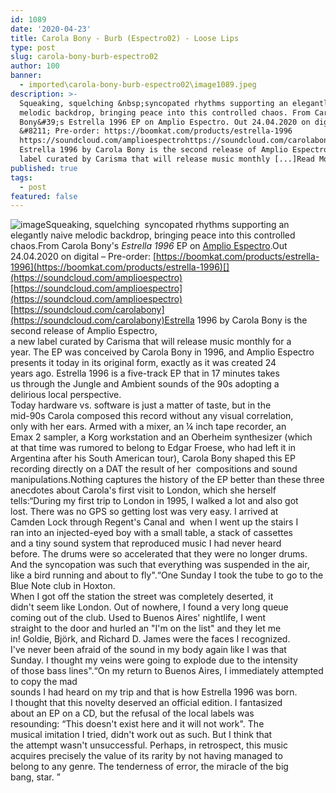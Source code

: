 ```yaml
---
id: 1089
date: '2020-04-23'
title: Carola Bony - Burb (Espectro02) - Loose Lips
type: post
slug: carola-bony-burb-espectro02
author: 100
banner:
  - imported\carola-bony-burb-espectro02\image1089.jpeg
description: >-
  Squeaking, squelching &nbsp;syncopated rhythms supporting an elegantly naive
  melodic backdrop, bringing peace into this controlled chaos. From Carola
  Bony&#39;s Estrella 1996 EP on Amplio Espectro. Out 24.04.2020 on digital
  &#8211; Pre-order: https://boomkat.com/products/estrella-1996
  https://soundcloud.com/amplioespectrohttps://soundcloud.com/carolabony
  Estrella 1996 by Carola Bony is the second release of Amplio Espectro,a new
  label curated by Carisma that will release music monthly [...]Read More...
published: true
tags:
  - post
featured: false
---
```

![image](../imported\carola-bony-burb-espectro02\image1089.jpeg)Squeaking, squelching  syncopated rhythms supporting an elegantly naive melodic backdrop, bringing peace into this controlled chaos.From Carola Bony's _Estrella 1996_ EP on [Amplio Espectro](https://amplioespectrolabel.bandcamp.com/).Out 24.04.2020 on digital – Pre-order: [https://boomkat.com/products/estrella-1996](https://boomkat.com/products/estrella-1996)[](https://soundcloud.com/amplioespectro)[https://soundcloud.com/amplioespectro](https://soundcloud.com/amplioespectro)  
[](https://soundcloud.com/carolabony)[https://soundcloud.com/carolabony](https://soundcloud.com/carolabony)Estrella 1996 by Carola Bony is the second release of Amplio Espectro,  
a new label curated by Carisma that will release music monthly for a  
year. The EP was conceived by Carola Bony in 1996, and Amplio Espectro  
presents it today in its original form, exactly as it was created 24  
years ago. Estrella 1996 is a five-track EP that in 17 minutes takes  
us through the Jungle and Ambient sounds of the 90s adopting a  
delirious local perspective.  
Today hardware vs. software is just a matter of taste, but in the  
mid-90s Carola composed this record without any visual correlation,  
only with her ears. Armed with a mixer, an ¼ inch tape recorder, an  
Emax 2 sampler, a Korg workstation and an Oberheim synthesizer (which  
at that time was rumored to belong to Edgar Froese, who had left it in  
Argentina after his South American tour), Carola Bony shaped this EP  
recording directly on a DAT the result of her  compositions and sound  
manipulations.Nothing captures the history of the EP better than these three  
anecdotes about Carola's first visit to London, which she herself  
tells:“During my first trip to London in 1995, I walked a lot and also got  
lost. There was no GPS so getting lost was very easy. I arrived at  
Camden Lock through Regent's Canal and  when I went up the stairs I  
ran into an injected-eyed boy with a small table, a stack of cassettes  
and a tiny sound system that reproduced music I had never heard  
before. The drums were so accelerated that they were no longer drums.  
And the syncopation was such that everything was suspended in the air,  
like a bird running and about to fly".“One Sunday I took the tube to go to the Blue Note club in Hoxton.  
When I got off the station the street was completely deserted, it  
didn't seem like London. Out of nowhere, I found a very long queue  
coming out of the club. Used to Buenos Aires' nightlife, I went  
straight to the door and hurled an "I'm on the list" and they let me  
in! Goldie, Björk, and Richard D. James were the faces I recognized.  
I've never been afraid of the sound in my body again like I was that  
Sunday. I thought my veins were going to explode due to the intensity  
of those bass lines".“On my return to Buenos Aires, I immediately attempted to copy the mad  
sounds I had heard on my trip and that is how Estrella 1996 was born.  
I thought that this novelty deserved an official edition. I fantasized  
about an EP on a CD, but the refusal of the local labels was  
resounding: “This doesn't exist here and it will not work". The  
musical imitation I tried, didn't work out as such. But I think that  
the attempt wasn't unsuccessful. Perhaps, in retrospect, this music  
acquires precisely the value of its rarity by not having managed to  
belong to any genre. The tenderness of error, the miracle of the big  
bang, star. ”